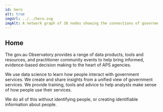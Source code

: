 ```yaml
---
id: hero
alt: true
imgUrl: ../../hero.svg
imgAlt: A network graph of 38 nodes showing the connections of government web sites and services.
---
```


## Home

<p class = "intro">The gov.au Observatory provides a range of data products, tools and resources, and practitioner community events to help bring informed, evidence-based decision making to the heart of APS agencies.</p>

We use data science to learn how people interact with government services. We create and share insights from a unified view of government services. We provide training, tools and advice to help analysts make sense of how people use their services.

We do all of this without identifying people, or creating identifiable information about people.
